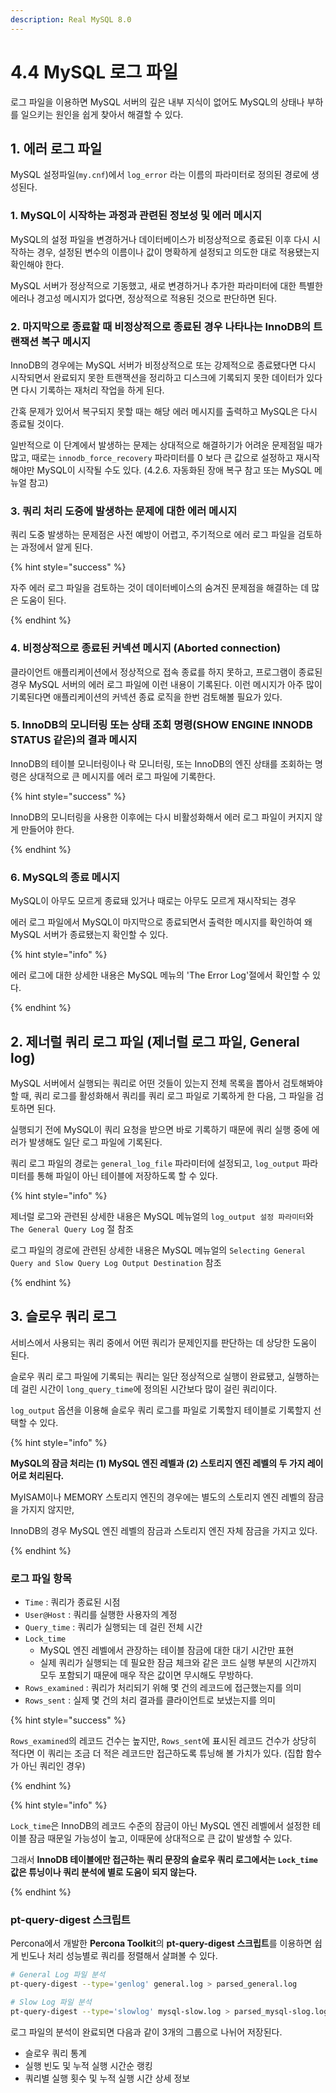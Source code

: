 ```yaml
---
description: Real MySQL 8.0
---
```


# 4.4 MySQL 로그 파일

로그 파일을 이용하면 MySQL 서버의 깊은 내부 지식이 없어도 MySQL의 상태나 부하를 일으키는 원인을 쉽게 찾아서 해결할 수 있다.

## 1. 에러 로그 파일

MySQL 설정파일(`my.cnf`)에서 `log_error` 라는 이름의 파라미터로 정의된 경로에 생성된다.

### 1. MySQL이 시작하는 과정과 관련된 정보성 및 에러 메시지

MySQL의 설정 파일을 변경하거나 데이터베이스가 비정상적으로 종료된 이후 다시 시작하는 경우, 설정된 변수의 이름이나 값이 명확하게 설정되고 의도한 대로 적용됐는지 확인해야 한다.

MySQL 서버가 정상적으로 기동했고, 새로 변경하거나 추가한 파라미터에 대한 특별한 에러나 경고성 메시지가 없다면, 정상적으로 적용된 것으로 판단하면 된다.

### 2. 마지막으로 종료할 때 비정상적으로 종료된 경우 나타나는 InnoDB의 트랜잭션 복구 메시지

InnoDB의 경우에는 MySQL 서버가 비정상적으로 또는 강제적으로 종료됐다면 다시 시작되면서 완료되지 못한 트랜잭션을 정리하고 디스크에 기록되지 못한 데이터가 있다면 다시 기록하는 재처리 작업을 하게 된다.

간혹 문제가 있어서 복구되지 못할 때는 해당 에러 메시지를 출력하고 MySQL은 다시 종료될 것이다.

일반적으로 이 단계에서 발생하는 문제는 상대적으로 해결하기가 어려운 문제점일 때가 많고, 때로는 `innodb_force_recovery` 파라미터를 0 보다 큰 값으로 설정하고 재시작해야만 MySQL이 시작될 수도 있다. (4.2.6. 자동화된 장애 복구 참고 또는 MySQL 메뉴얼 참고)

### 3. 쿼리 처리 도중에 발생하는 문제에 대한 에러 메시지

쿼리 도중 발생하는 문제점은 사전 예방이 어렵고, 주기적으로 에러 로그 파일을 검토하는 과정에서 알게 된다.

{% hint style="success" %}

자주 에러 로그 파일을 검토하는 것이 데이터베이스의 숨겨진 문제점을 해결하는 데 많은 도움이 된다.

{% endhint %}

### 4. 비정상적으로 종료된 커넥션 메시지 (Aborted connection)

클라이언트 애플리케이션에서 정상적으로 접속 종료를 하지 못하고, 프로그램이 종료된 경우 MySQL 서버의 에러 로그 파일에 이런 내용이 기록된다. 이런 메시지가 아주 많이 기록된다면 애플리케이션의 커넥션 종료 로직을 한번 검토해볼 필요가 있다.

### 5. InnoDB의 모니터링 또는 상태 조회 명령(SHOW ENGINE INNODB STATUS 같은)의 결과 메시지

InnoDB의 테이블 모니터링이나 락 모니터링, 또는 InnoDB의 엔진 상태를 조회하는 명령은 상대적으로 큰 메시지를 에러 로그 파일에 기록한다.

{% hint style="success" %}

InnoDB의 모니터링을 사용한 이후에는 다시 비활성화해서 에러 로그 파일이 커지지 않게 만들어야 한다.

{% endhint %}

### 6. MySQL의 종료 메시지

MySQL이 아무도 모르게 종료돼 있거나 때로는 아무도 모르게 재시작되는 경우

에러 로그 파일에서 MySQL이 마지막으로 종료되면서 출력한 메시지를 확인하여 왜 MySQL 서버가 종료됐는지 확인할 수 있다.

{% hint style="info" %}

에러 로그에 대한 상세한 내용은 MySQL 메뉴의 'The Error Log'절에서 확인할 수 있다.

{% endhint %}

## 2. 제너럴 쿼리 로그 파일 (제너럴 로그 파일, General log)

MySQL 서버에서 실행되는 쿼리로 어떤 것들이 있는지 전체 목록을 뽑아서 검토해봐야 할 때, 쿼리 로그를 활성화해서 쿼리를 쿼리 로그 파일로 기록하게 한 다음, 그 파일을 검토하면 된다.

실행되기 전에 MySQL이 쿼리 요청을 받으면 바로 기록하기 때문에 쿼리 실행 중에 에러가 발생해도 일단 로그 파일에 기록된다.

쿼리 로그 파일의 경로는 `general_log_file` 파라미터에 설정되고, `log_output` 파라미터를 통해 파일이 아닌 테이블에 저장하도록 할 수 있다.

{% hint style="info" %}

제너럴 로그와 관련된 상세한 내용은 MySQL 메뉴얼의 `log_output 설정 파라미터`와 `The General Query Log` 절 참조

로그 파일의 경로에 관련된 상세한 내용은 MySQL 메뉴얼의 `Selecting General Query and Slow Query Log Output Destination` 참조

{% endhint %}

## 3. 슬로우 쿼리 로그

서비스에서 사용되는 쿼리 중에서 어떤 쿼리가 문제인지를 판단하는 데 상당한 도움이 된다.

슬로우 쿼리 로그 파일에 기록되는 쿼리는 일단 정상적으로 실행이 완료됐고, 실행하는 데 걸린 시간이 `long_query_time`에 정의된 시간보다 많이 걸린 쿼리이다.

`log_output` 옵션을 이용해 슬로우 쿼리 로그를 파일로 기록할지 테이블로 기록할지 선택할 수 있다.

{% hint style="info" %}

**MySQL의 잠금 처리는 (1) MySQL 엔진 레벨과 (2) 스토리지 엔진 레벨의 두 가지 레이어로 처리된다.**

MyISAM이나 MEMORY 스토리지 엔진의 경우에는 별도의 스토리지 엔진 레벨의 잠금을 가지지 않지만,

InnoDB의 경우 MySQL 엔진 레벨의 잠금과 스토리지 엔진 자체 잠금을 가지고 있다.

{% endhint %}

### 로그 파일 항목

- `Time` : 쿼리가 종료된 시점
- `User@Host` : 쿼리를 실행한 사용자의 계정
- `Query_time` : 쿼리가 실행되는 데 걸린 전체 시간
- `Lock_time`
  - MySQL 엔진 레벨에서 관장하는 테이블 잠금에 대한 대기 시간만 표현
  - 실제 쿼리가 실행되는 데 필요한 잠금 체크와 같은 코드 실행 부분의 시간까지 모두 포함되기 때문에 매우 작은 값이면 무시해도 무방하다.
- `Rows_examined` : 쿼리가 처리되기 위해 몇 건의 레코드에 접근했는지를 의미
- `Rows_sent` : 실제 몇 건의 처리 결과를 클라이언트로 보냈는지를 의미

{% hint style="success" %}

`Rows_examined`의 레코드 건수는 높지만, `Rows_sent`에 표시된 레코드 건수가 상당히 적다면 이 쿼리는 조금 더 적은 레코드만 접근하도록 튜닝해 볼 가치가 있다. (집합 함수가 아닌 쿼리인 경우)

{% endhint %}

{% hint style="info" %}

`Lock_time`은 InnoDB의 레코드 수준의 잠금이 아닌 MySQL 엔진 레벨에서 설정한 테이블 잠금 때문일 가능성이 높고, 이때문에 상대적으로 큰 값이 발생할 수 있다.

그래서 **InnoDB 테이블에만 접근하는 쿼리 문장의 슬로우 쿼리 로그에서는 `Lock_time` 값은 튜닝이나 쿼리 분석에 별로 도움이 되지 않는다.**

{% endhint %}

### pt-query-digest 스크립트

Percona에서 개발한 **Percona Toolkit**의 **pt-query-digest 스크립트**를 이용하면 쉽게 빈도나 처리 성능별로 쿼리를 정렬해서 살펴볼 수 있다.

```sh
# General Log 파일 분석
pt-query-digest --type='genlog' general.log > parsed_general.log

# Slow Log 파일 분석
pt-query-digest --type='slowlog' mysql-slow.log > parsed_mysql-slog.log
```

로그 파일의 분석이 완료되면 다음과 같이 3개의 그룹으로 나뉘어 저장된다.

- 슬로우 쿼리 통계
- 실행 빈도 및 누적 실행 시간순 랭킹
- 쿼리별 실행 횟수 및 누적 실행 시간 상세 정보